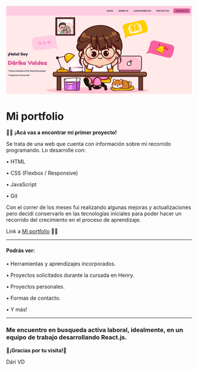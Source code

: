 <img src = "./img/screen.png"  whidth = "100%"/>

# Mi portfolio

👩‍💻 **¡Acá vas a encontrar mi primer proyecto!**

Se trata de una web que cuenta con información sobre mi recorrido programando. Lo desarrolle con:

• HTML

• CSS (Flexbox / Responsive)

• JavaScript

• Git

Con el correr de los meses fui realizando algunas mejoras y actualizaciones pero decidí conservarlo en las tecnologías iniciales para poder hacer un recorrido del crecimiento en el proceso de aprendizaje. 

Link a [Mi portfolio](https://nataliasoledadnavarro.github.io/Portfolio/) 🏃‍♀️

---

#### Podrás ver:

• Herramientas y aprendizajes incorporados.

• Proyectos solicitados durante la cursada en Henry.

• Proyectos personales.

• Formas de contacto.

• Y más!

---

### Me encuentro en busqueda activa laboral, idealmente, en un equipo de trabajo desarrollando React.js.

**💜¡Gracias por tu visita!💜**

Dári VD
